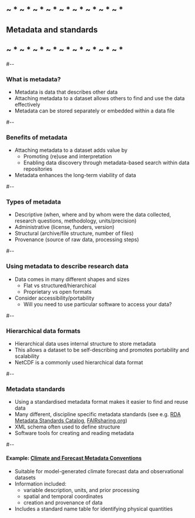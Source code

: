 <!-- .slide: id="metadata" -->
## ~ * ~ * ~ * ~ * ~ * ~ * ~ * ~ * ~ *
##        Metadata and standards 
## ~ * ~ * ~ * ~ * ~ * ~ * ~ * ~ * ~ *

#--

### What is metadata?

<ul>
  <li class="fragment fade-in">
    Metadata is data that describes other data</li>
  <li class="fragment fade-in">
    Attaching metadata to a dataset allows others to find and use the data effectively
  </li>
  <li class="fragment fade-in">
    Metadata can be stored separately or embedded within a data file
</ul>

#--

### Benefits of metadata

<ul>
  <li class="fragment fade-in">
    Attaching metadata to a dataset adds value by
    <ul>
      <li class="fragment fade-in">
        Promoting (re)use and interpretation
      </li>
      <li class="fragment fade-in">
        Enabling data discovery through metadata-based search within data repositories
      </li>
    </ul>
  </li>
  <li class="fragment fade-in">
    Metadata enhances the long-term viability of data
  </li>
</ul>

#--

### Types of metadata

<ul>
  <li class="fragment fade-in">
    Descriptive (when, where and by whom were the data collected, research questions, methodology, units/precision)</li>
    <li class="fragment fade-in">
      Administrative (license, funders, version)</li>
  <li class="fragment fade-in">
    Structural (archive/file structure, number of files)</li>
  <li class="fragment fade-in">
    Provenance (source of raw data, processing steps)
  </li>
</ul>

#--

### Using metadata to describe research data

<ul>
  <li class="fragment fade-in">Data comes in many different shapes and sizes
    <ul>
      <li>Flat vs structured/hierarchical</li>
      <li>Proprietary vs open formats</li>
    </ul>
  </li>
  <li class="fragment fade-in">Consider accessibility/portability
    <ul>
      <li>Will you need to use particular software to access your data?</li>
    </ul>
  </li>
</ul>

#--

### Hierarchical data formats

<ul>
  <li class="fragment fade-in">
    Hierarchical data uses internal structure to store metadata
  </li>
  <li class="fragment fade-in">
    This allows a dataset to be self-describing and promotes portability and scalability
  </li>
  <li class="fragment fade-in">
    NetCDF is a commonly used hierarchical data format
  </li>
</ul>

<!-- <p class="footnote"><a href="https://www.unidata.ucar.edu/software/netcdf/index.html">https://www.unidata.ucar.edu/software/netcdf/index.html</a></p> -->

#--

### Metadata standards

<ul>
  <li class="fragment fade-in">
    Using a standardised metadata format makes it easier to find and reuse data
  </li>
  <li class="fragment fade-in">Many different, discipline specific metadata standards (see e.g. <a href="https://rdamsc.bath.ac.uk/">RDA Metadata Standards Catalog</a>, <a href="https://fairsharing.org/standards/">FAIRsharing.org</a>)</li>
  <li class="fragment fade-in">XML schema often used to define structure</li>
  <li class="fragment fade-in">Software tools for creating and reading metadata</li>
</ul>


#--

#### Example: [Climate and Forecast Metadata Conventions](http://cfconventions.org/)

<ul>
  <li class="fragment fade-in">
    Suitable for model-generated climate forecast data and observational datasets</li>
  <li class="fragment fade-in">
    Information included:
    <ul>
      <li class="fragment fade-in">
        variable description, units, and prior processing
      </li>
      <li class="fragment fade-in">
        spatial and temporal coordinates
      </li>
      <li class="fragment fade-in">
        creation and provenance of data
      </li>
    </ul>
  </li>
  <li class="fragment fade-in">Includes a standard name table for identifying physical quantities</li>
</ul>
